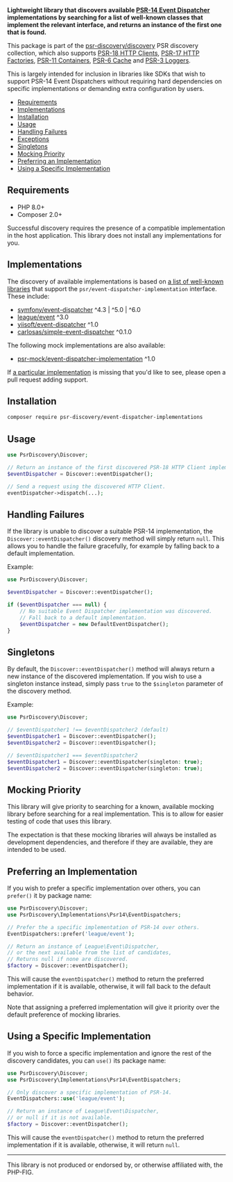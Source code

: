 **Lightweight library that discovers available [PSR-14 Event Dispatcher](https://www.php-fig.org/psr/psr-14/) implementations by searching for a list of well-known classes that implement the relevant interface, and returns an instance of the first one that is found.**

This package is part of the [psr-discovery/discovery](https://github.com/psr-discovery/discovery) PSR discovery collection, which also supports [PSR-18 HTTP Clients](https://github.com/psr-discovery/http-client-implementations), [PSR-17 HTTP Factories](https://github.com/psr-discovery/http-factory-implementations), [PSR-11 Containers](https://github.com/psr-discovery/container-implementations), [PSR-6 Cache](https://github.com/psr-discovery/cache-implementations) and [PSR-3 Loggers](https://github.com/psr-discovery/log-implementations).

This is largely intended for inclusion in libraries like SDKs that wish to support PSR-14 Event Dispatchers without requiring hard dependencies on specific implementations or demanding extra configuration by users.

-   [Requirements](#requirements)
-   [Implementations](#implementations)
-   [Installation](#installation)
-   [Usage](#usage)
-   [Handling Failures](#handling-failures)
-   [Exceptions](#exceptions)
-   [Singletons](#singletons)
-   [Mocking Priority](#mocking-priority)
-   [Preferring an Implementation](#preferring-an-implementation)
-   [Using a Specific Implementation](#using-a-specific-implementation)

## Requirements

-   PHP 8.0+
-   Composer 2.0+

Successful discovery requires the presence of a compatible implementation in the host application. This library does not install any implementations for you.

## Implementations

The discovery of available implementations is based on [a list of well-known libraries](https://packagist.org/providers/psr/event-dispatcher-implementation) that support the `psr/event-dispatcher-implementation` interface. These include:

-   [symfony/event-dispatcher](https://github.com/symfony/event-dispatcher) ^4.3 | ^5.0 | ^6.0
-   [league/event](https://github.com/thephpleague/event) ^3.0
-   [yiisoft/event-dispatcher](https://github.com/yiisoft/event-dispatcher) ^1.0
-   [carlosas/simple-event-dispatcher](https://github.com/carlosas/simple-event-dispatcher) ^0.1.0

The following mock implementations are also available:

-   [psr-mock/event-dispatcher-implementation](https://github.com/psr-mock/event-dispatcher-implementation) ^1.0

If [a particular implementation](https://packagist.org/providers/psr/event-dispatcher-implementation) is missing that you'd like to see, please open a pull request adding support.

## Installation

```bash
composer require psr-discovery/event-dispatcher-implementations
```

## Usage

```php
use PsrDiscovery\Discover;

// Return an instance of the first discovered PSR-18 HTTP Client implementation.
$eventDispatcher = Discover::eventDispatcher();

// Send a request using the discovered HTTP Client.
eventDispatcher->dispatch(...);
```

## Handling Failures

If the library is unable to discover a suitable PSR-14 implementation, the `Discover::eventDispatcher()` discovery method will simply return `null`. This allows you to handle the failure gracefully, for example by falling back to a default implementation.

Example:

```php
use PsrDiscovery\Discover;

$eventDispatcher = Discover::eventDispatcher();

if ($eventDispatcher === null) {
    // No suitable Event Dispatcher implementation was discovered.
    // Fall back to a default implementation.
    $eventDispatcher = new DefaultEventDispatcher();
}
```

## Singletons

By default, the `Discover::eventDispatcher()` method will always return a new instance of the discovered implementation. If you wish to use a singleton instance instead, simply pass `true` to the `$singleton` parameter of the discovery method.

Example:

```php
use PsrDiscovery\Discover;

// $eventDispatcher1 !== $eventDispatcher2 (default)
$eventDispatcher1 = Discover::eventDispatcher();
$eventDispatcher2 = Discover::eventDispatcher();

// $eventDispatcher1 === $eventDispatcher2
$eventDispatcher1 = Discover::eventDispatcher(singleton: true);
$eventDispatcher2 = Discover::eventDispatcher(singleton: true);
```

## Mocking Priority

This library will give priority to searching for a known, available mocking library before searching for a real implementation. This is to allow for easier testing of code that uses this library.

The expectation is that these mocking libraries will always be installed as development dependencies, and therefore if they are available, they are intended to be used.

## Preferring an Implementation

If you wish to prefer a specific implementation over others, you can `prefer()` it by package name:

```php
use PsrDiscovery\Discover;
use PsrDiscovery\Implementations\Psr14\EventDispatchers;

// Prefer the a specific implementation of PSR-14 over others.
EventDispatchers::prefer('league/event');

// Return an instance of League\Event\Dispatcher,
// or the next available from the list of candidates,
// Returns null if none are discovered.
$factory = Discover::eventDispatcher();
```

This will cause the `eventDispatcher()` method to return the preferred implementation if it is available, otherwise, it will fall back to the default behavior.

Note that assigning a preferred implementation will give it priority over the default preference of mocking libraries.

## Using a Specific Implementation

If you wish to force a specific implementation and ignore the rest of the discovery candidates, you can `use()` its package name:

```php
use PsrDiscovery\Discover;
use PsrDiscovery\Implementations\Psr14\EventDispatchers;

// Only discover a specific implementation of PSR-14.
EventDispatchers::use('league/event');

// Return an instance of League\Event\Dispatcher,
// or null if it is not available.
$factory = Discover::eventDispatcher();
```

This will cause the `eventDispatcher()` method to return the preferred implementation if it is available, otherwise, it will return `null`.

---

This library is not produced or endorsed by, or otherwise affiliated with, the PHP-FIG.
